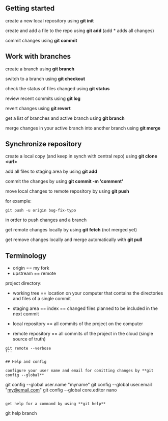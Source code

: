 ## Getting started
create a new local repository using **git init**

create and add a file to the repo using **git add** (add * adds all changes)

commit changes using **git commit**

## Work with branches
create a branch using **git branch**

switch to a branch using **git checkout**

check the status of files changed using **git status**

review recent commits using **git log**

revert changes using **git revert**

get a list of branches and active branch using **git branch**

merge changes in your active branch into another branch using **git merge**

## Synchronize repository

create a local copy (and keep in synch with central repo) using **git clone \<url\>**

add all files to staging area by using **git add**

commit the changes by using **git commit -m 'comment'**

move local changes to remote repository by using **git push** 

for example: 
```
git push -u origin bug-fix-typo
```
in order to push changes and a branch

get remote changes locally by using **git fetch** (not merged yet)

get remove changes locally and merge automatically with **git pull**

## Terminology

- origin == my fork
- upstream == remote 

project directory:
- working tree == location on your computer that contains the directories and files of a single commit
- staging area == index == changed files planned to be included in the next commit
- local repository == all commits of the project on the computer

- remote repository == all commits of the project in the cloud (single source of truth)
````
git remote --verbose
'''

## Help and config

configure your user name and email for comitting changes by **git config --global**
````
git config --global user.name "myname"
git config --global user.email "my@email.com"
git config --global core.editor nano
```

get help for a command by using **git help**

```
git help branch
```

